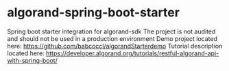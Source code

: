 # algorand-spring-boot-starter
Spring boot starter integration for algorand-sdk
The project is not audited and should not be used in a production environment
Demo project located here: https://github.com/babcoccl/algorandStarterdemo
Tutorial description located here: https://developer.algorand.org/tutorials/restful-algorand-api-with-spring-boot/
